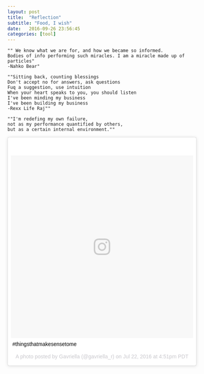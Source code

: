 ```yaml
---
layout: post
title:  "Reflection" 
subtitle: "Food, I wish"
date:   2016-09-26 23:56:45
categories: [tool]
---
```

<i class="fa fa-hand-spock-o" aria-hidden="true"></i>
<i class="fa fa-hand-spock-o" aria-hidden="true"></i>
<i class="fa fa-hand-spock-o" aria-hidden="true"></i>
<i class="fa fa-hand-spock-o" aria-hidden="true"></i>
<i class="fa fa-hand-spock-o" aria-hidden="true"></i>
<i class="fa fa-hand-spock-o" aria-hidden="true"></i>
<i class="fa fa-hand-spock-o" aria-hidden="true"></i>

```
"" We know what we are for, and how we became so informed. 
Bodies of info performing such miracles. I am a miracle made up of particles"
-Nahko Bear"

""Sitting back, counting blessings
Don't accept no for answers, ask questions
Fuq a suggestion, use intuition
When your heart speaks to you, you should listen
I've been minding my business
I've been building my business
-Rexx Life Raj""

""I'm redefing my own failure, 
not as my performance quantified by others, 
but as a certain internal environment.""
```
<blockquote class="instagram-media" data-instgrm-captioned data-instgrm-version="7" style=" background:#FFF; border:0; border-radius:3px; box-shadow:0 0 1px 0 rgba(0,0,0,0.5),0 1px 10px 0 rgba(0,0,0,0.15); margin: 1px; max-width:658px; padding:0; width:99.375%; width:-webkit-calc(100% - 2px); width:calc(100% - 2px);"><div style="padding:8px;"> <div style=" background:#F8F8F8; line-height:0; margin-top:40px; padding:50.0% 0; text-align:center; width:100%;"> <div style=" background:url(data:image/png;base64,iVBORw0KGgoAAAANSUhEUgAAACwAAAAsCAMAAAApWqozAAAABGdBTUEAALGPC/xhBQAAAAFzUkdCAK7OHOkAAAAMUExURczMzPf399fX1+bm5mzY9AMAAADiSURBVDjLvZXbEsMgCES5/P8/t9FuRVCRmU73JWlzosgSIIZURCjo/ad+EQJJB4Hv8BFt+IDpQoCx1wjOSBFhh2XssxEIYn3ulI/6MNReE07UIWJEv8UEOWDS88LY97kqyTliJKKtuYBbruAyVh5wOHiXmpi5we58Ek028czwyuQdLKPG1Bkb4NnM+VeAnfHqn1k4+GPT6uGQcvu2h2OVuIf/gWUFyy8OWEpdyZSa3aVCqpVoVvzZZ2VTnn2wU8qzVjDDetO90GSy9mVLqtgYSy231MxrY6I2gGqjrTY0L8fxCxfCBbhWrsYYAAAAAElFTkSuQmCC); display:block; height:44px; margin:0 auto -44px; position:relative; top:-22px; width:44px;"></div></div> <p style=" margin:8px 0 0 0; padding:0 4px;"> <a href="https://www.instagram.com/p/BILs5SGjU9W/" style=" color:#000; font-family:Arial,sans-serif; font-size:14px; font-style:normal; font-weight:normal; line-height:17px; text-decoration:none; word-wrap:break-word;" target="_blank">#thingsthatmakesensetome</a></p> <p style=" color:#c9c8cd; font-family:Arial,sans-serif; font-size:14px; line-height:17px; margin-bottom:0; margin-top:8px; overflow:hidden; padding:8px 0 7px; text-align:center; text-overflow:ellipsis; white-space:nowrap;">A photo posted by Gavriella (@gavriella_r) on <time style=" font-family:Arial,sans-serif; font-size:14px; line-height:17px;" datetime="2016-07-22T23:51:21+00:00">Jul 22, 2016 at 4:51pm PDT</time></p></div></blockquote>
<script async defer src="//platform.instagram.com/en_US/embeds.js"></script>
